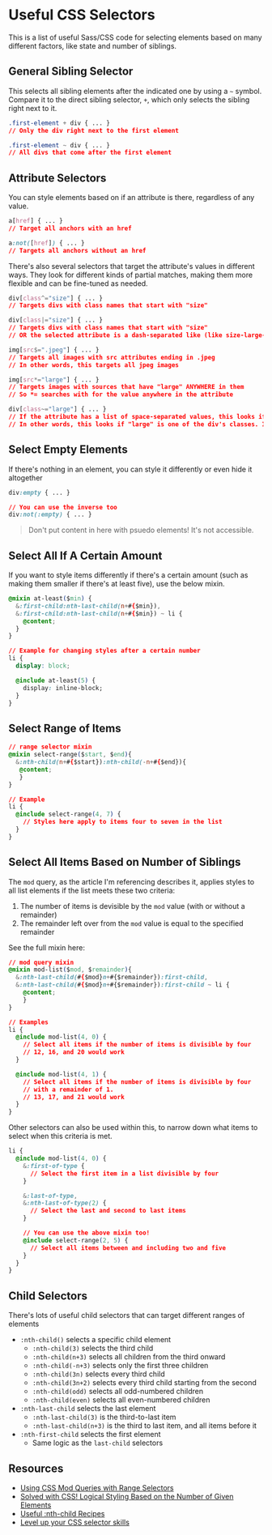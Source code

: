 # Useful CSS Selectors

This is a list of useful Sass/CSS code for selecting elements based on many different factors, like state and number of siblings.

## General Sibling Selector

This selects all sibling elements after the indicated one by using a `~` symbol. Compare it to the direct sibling selector, `+`, which only selects the sibling right next to it.

```css
.first-element + div { ... }
// Only the div right next to the first element

.first-element ~ div { ... }
// All divs that come after the first element
```

## Attribute Selectors

You can style elements based on if an attribute is there, regardless of any value.

```css
a[href] { ... }
// Target all anchors with an href

a:not([href]) { ... }
// Targets all anchors without an href
```

There's also several selectors that target the attribute's values in different ways. They look for different kinds of partial matches, making them more flexible and can be fine-tuned as needed.

```css
div[class^="size"] { ... }
// Targets divs with class names that start with "size"

div[class|="size"] { ... }
// Targets divs with class names that start with "size"
// OR the selected attribute is a dash-separated like (like size-large-landscape) and the value is first in that list

img[src$=".jpeg"] { ... }
// Targets all images with src attributes ending in .jpeg
// In other words, this targets all jpeg images

img[src*="large"] { ... }
// Targets images with sources that have "large" ANYWHERE in them
// So *= searches with for the value anywhere in the attribute

div[class~="large"] { ... }
// If the attribute has a list of space-separated values, this looks if one of the values matches the selector's value
// In other words, this looks if "large" is one of the div's classes. It looks for a whole name match, not if it's contained as part of a larger name
```

## Select Empty Elements

If there's nothing in an element, you can style it differently or even hide it altogether

```css
div:empty { ... }

// You can use the inverse too
div:not(:empty) { ... }
```

> Don't put content in here with psuedo elements! It's not accessible.

## Select All If A Certain Amount

If you want to style items differently if there's a certain amount (such as making them smaller if there's at least five), use the below mixin.

```css
@mixin at-least($min) {
  &:first-child:nth-last-child(n+#{$min}),
  &:first-child:nth-last-child(n+#{$min}) ~ li {
    @content;
  }
}

// Example for changing styles after a certain number
li {
  display: block;

  @include at-least(5) {
    display: inline-block;
  }
}
```

## Select Range of Items

```css
// range selector mixin
@mixin select-range($start, $end){
  &:nth-child(n+#{$start}):nth-child(-n+#{$end}){
   @content;
   }
}

// Example
li {
  @include select-range(4, 7) {
    // Styles here apply to items four to seven in the list
  }
}
```

## Select All Items Based on Number of Siblings

The `mod` query, as the article I'm referencing describes it, applies styles to all list elements if the list meets these two criteria:

1. The number of items is devisible by the `mod` value (with or without a remainder)
2. The remainder left over from the `mod` value is equal to the specified remainder

See the full mixin here:

```css
// mod query mixin
@mixin mod-list($mod, $remainder){
  &:nth-last-child(#{$mod}n+#{$remainder}):first-child,
  &:nth-last-child(#{$mod}n+#{$remainder}):first-child ~ li {
    @content;
    }
}

// Examples
li {
  @include mod-list(4, 0) {
    // Select all items if the number of items is divisible by four
    // 12, 16, and 20 would work
  }

  @include mod-list(4, 1) {
    // Select all items if the number of items is divisible by four
    // with a remainder of 1.
    // 13, 17, and 21 would work
  }
}
```

Other selectors can also be used within this, to narrow down what items to select when this criteria is met.

```css
li {
  @include mod-list(4, 0) {
    &:first-of-type {
      // Select the first item in a list divisible by four
    }

    &:last-of-type,
    &:nth-last-of-type(2) {
      // Select the last and second to last items
    }

    // You can use the above mixin too!
    @include select-range(2, 5) {
      // Select all items between and including two and five
    }
  }
}
```

## Child Selectors

There's lots of useful child selectors that can target different ranges of elements

* `:nth-child()` selects a specific child element
  - `:nth-child(3)` selects the third child
  - `:nth-child(n+3)` selects all children from the third onward
  - `:nth-child(-n+3)` selects only the first three children
  - `:nth-child(3n)` selects every third child
  - `:nth-child(3n+2)` selects every third child starting from the second
  - `:nth-child(odd)` selects all odd-numbered children
  - `:nth-child(even)` selects all even-numbered children
* `:nth-last-child` selects the last element
  - `:nth-last-child(3)` is the third-to-last item
  - `:nth-last-child(n+3)` is the third to last item, and all items before it
* `:nth-first-child` selects the first element
  - Same logic as the `last-child` selectors

## Resources

* [Using CSS Mod Queries with Range Selectors](https://alistapart.com/article/using-css-mod-queries-with-range-selectors)
* [Solved with CSS! Logical Styling Based on the Number of Given Elements](https://css-tricks.com/solved-with-css-logical-styling-based-on-the-number-of-given-elements/)
* [Useful :nth-child Recipes](https://css-tricks.com/useful-nth-child-recipies/)
* [Level up your CSS selector skills](https://blog.logrocket.com/level-up-your-css-selector-skills-5d7bb45ddd37)
